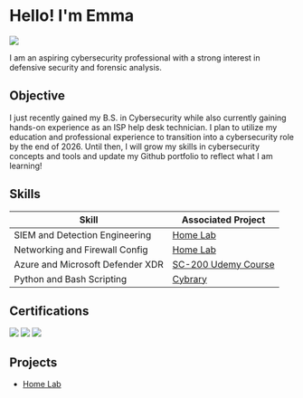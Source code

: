 
# Hello! I'm Emma
<a href="https://www.linkedin.com/in/emma-samletzka-53bb62152"><img src="https://img.shields.io/badge/-LinkedIn-0072b1?&style=for-the-badge&logo=linkedin&logoColor=white" /></a>

I am an aspiring cybersecurity professional with a strong interest in defensive security and forensic analysis.

## Objective

I just recently gained my B.S. in Cybersecurity while also currently gaining hands-on experience as an ISP help desk technician. I plan to utilize my education and professional experience to transition into a cybersecurity role by the end of 2026. Until then, I will grow my skills in cybersecurity concepts and tools and update my Github portfolio to reflect what I am learning!

## Skills

| Skill                                         | Associated Project         |
|-----------------------------------------------|----------------------------|
| SIEM and Detection Engineering                | <a href="https://github.com/emsamlet/Home-Lab/tree/main">Home Lab</a>            |
| Networking and Firewall Config                | <a href="https://github.com/emsamlet/Home-Lab/tree/main">Home Lab</a>
| Azure and Microsoft Defender XDR              | <a href="https://udemy-certificate.s3.amazonaws.com/image/UC-82669571-4582-4ad3-ae8a-fe8c7b627800.jpg?v=1744310350000">SC-200 Udemy Course</a>|
| Python and Bash Scripting                     | <a href="https://app.cybrary.it/profile/EMama2?tab=cert-completion&cert=CC-1e881d3b-09ed-4308-9f94-142c13d39dda">Cybrary</a>|

## Certifications

<div>
<img src="https://img.shields.io/badge/Security%2B-FF0000?style=for-the-badge&logo=CompTIA&logoColor=white" />
<img src="https://img.shields.io/badge/-Certified%20in%20Cybersecurity-0033A0?style=for-the-badge&logo=ISC2&logoColor=white" />
<img src="https://img.shields.io/badge/-Splunk%20Core%20Certified%20Power%20User-000000?style=for-the-badge&logo=Splunk&logoColor=white" />

</div>

## Projects
- <a href="https://github.com/emsamlet/Home-Lab/tree/main">Home Lab</a>
